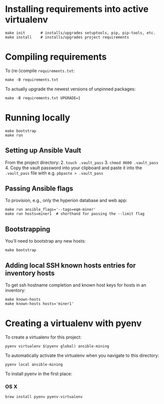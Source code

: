 Installing requirements into active virtualenv
==============================================

    make init       # installs/upgrades setuptools, pip, pip-tools, etc.
    make install    # installs/upgrades project requirements

Compiling requirements
======================

To (re-)compile `requirements.txt`:

    make -B requirements.txt

To actually upgrade the newest versions of unpinned packages:

    make -B requirements.txt UPGRADE=1

Running locally
===============

    make bootstrap
    make run

Setting up Ansible Vault
------------------------

From the project directory:
2. `touch .vault_pass`
3. `chmod 0600 .vault_pass`
4. Copy the vault password into your clipboard and paste it into the `.vault_pass` file with e.g. `pbpaste > .vault_pass`

Passing Ansible flags
---------------------

To provision, e.g., only the hyperion database and web app:

    make run ansible_flags='--tags=eqm-miner'
    make run hosts=miner1  # shorthand for passing the --limit flag

Bootstrapping
-------------

You'll need to bootstrap any new hosts:

    make bootstrap

Adding local SSH known hosts entries for inventory hosts
--------------------------------------------------------

To get ssh hostname completion and known host keys for hosts in an inventory:

    make known-hosts
    make known-hosts hosts='miner1'

Creating a virtualenv with pyenv
================================

To create a virtualenv for this project:

    pyenv virtualenv $(pyenv global) ansible-mining

To automatically activate the virtualenv when you navigate to this directory:

    pyenv local ansible-mining

To install pyenv in the first place:

### OS X

    brew install pyenv pyenv-virtualenv
